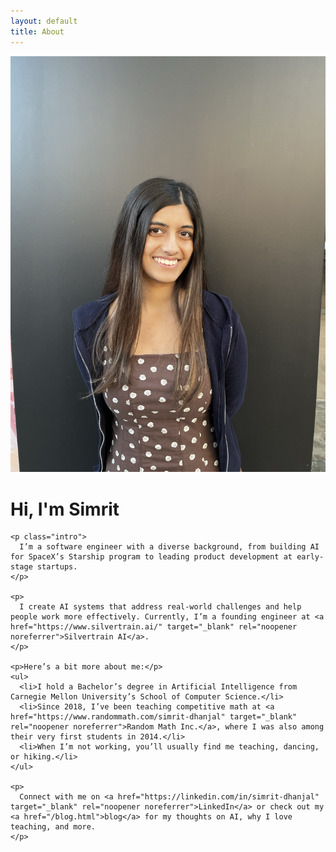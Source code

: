 ```yaml
---
layout: default
title: About
---
```


<div class="about-content">
  <div class="profile-picture">
    <img src="/assets/images/profile_photo.png" alt="Simrit Dhanjal" onerror="this.style.display='none'; this.nextElementSibling.style.display='flex';">
    <span style="display: none;">SD</span>
  </div>
  
  <div class="about-text">
    <h1>Hi, I'm Simrit</h1>
    
    <p class="intro">
      I’m a software engineer with a diverse background, from building AI for SpaceX’s Starship program to leading product development at early-stage startups.
    </p>

    <p>
      I create AI systems that address real-world challenges and help people work more effectively. Currently, I’m a founding engineer at <a href="https://www.silvertrain.ai/" target="_blank" rel="noopener noreferrer">Silvertrain AI</a>.
    </p>

    <p>Here’s a bit more about me:</p>
    <ul>
      <li>I hold a Bachelor’s degree in Artificial Intelligence from Carnegie Mellon University’s School of Computer Science.</li>
      <li>Since 2018, I’ve been teaching competitive math at <a href="https://www.randommath.com/simrit-dhanjal" target="_blank" rel="noopener noreferrer">Random Math Inc.</a>, where I was also among their very first students in 2014.</li>
      <li>When I’m not working, you’ll usually find me teaching, dancing, or hiking.</li>
    </ul>

    <p>
      Connect with me on <a href="https://linkedin.com/in/simrit-dhanjal" target="_blank" rel="noopener noreferrer">LinkedIn</a> or check out my <a href="/blog.html">blog</a> for my thoughts on AI, why I love teaching, and more.
    </p>
  </div>
</div>